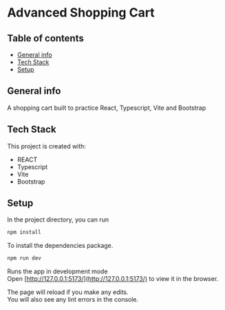 # Advanced Shopping Cart

## Table of contents

- [General info](#general-info)
- [Tech Stack](#tech-stack)
- [Setup](#setup)

## General info

A shopping cart built to practice React, Typescript, Vite and Bootstrap

## Tech Stack

This project is created with:

- REACT
- Typescript
- Vite
- Bootstrap

## Setup

In the project directory, you can run

```bash
npm install
```

To install the dependencies package.

```bash
npm run dev
```

Runs the app in development mode <br>
Open [http://127.0.0.1:5173/](http://127.0.0.1:5173/) to view it in the browser.

The page will reload if you make any edits.<br>
You will also see any lint errors in the console.
